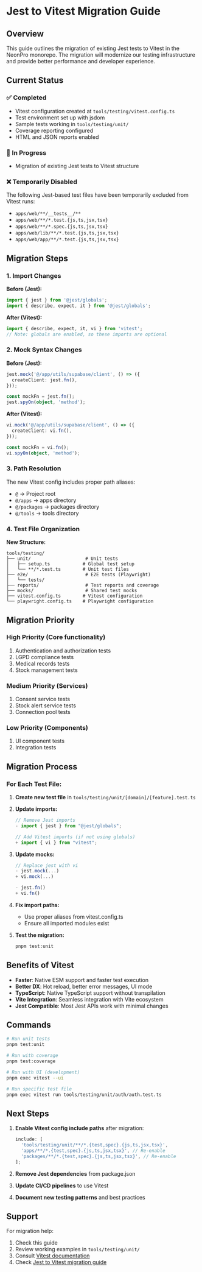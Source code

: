 # Jest to Vitest Migration Guide

## Overview

This guide outlines the migration of existing Jest tests to Vitest in the NeonPro monorepo. The
migration will modernize our testing infrastructure and provide better performance and developer
experience.

## Current Status

### ✅ Completed

- Vitest configuration created at `tools/testing/vitest.config.ts`
- Test environment set up with jsdom
- Sample tests working in `tools/testing/unit/`
- Coverage reporting configured
- HTML and JSON reports enabled

### 🚧 In Progress

- Migration of existing Jest tests to Vitest structure

### ❌ Temporarily Disabled

The following Jest-based test files have been temporarily excluded from Vitest runs:

- `apps/web/**/__tests__/**`
- `apps/web/**/*.test.{js,ts,jsx,tsx}`
- `apps/web/**/*.spec.{js,ts,jsx,tsx}`
- `apps/web/lib/**/*.test.{js,ts,jsx,tsx}`
- `apps/web/app/**/*.test.{js,ts,jsx,tsx}`

## Migration Steps

### 1. Import Changes

**Before (Jest):**

```typescript
import { jest } from '@jest/globals';
import { describe, expect, it } from '@jest/globals';
```

**After (Vitest):**

```typescript
import { describe, expect, it, vi } from 'vitest';
// Note: globals are enabled, so these imports are optional
```

### 2. Mock Syntax Changes

**Before (Jest):**

```typescript
jest.mock('@/app/utils/supabase/client', () => ({
  createClient: jest.fn(),
}));

const mockFn = jest.fn();
jest.spyOn(object, 'method');
```

**After (Vitest):**

```typescript
vi.mock('@/app/utils/supabase/client', () => ({
  createClient: vi.fn(),
}));

const mockFn = vi.fn();
vi.spyOn(object, 'method');
```

### 3. Path Resolution

The new Vitest config includes proper path aliases:

- `@` → Project root
- `@/apps` → apps directory
- `@/packages` → packages directory
- `@/tools` → tools directory

### 4. Test File Organization

**New Structure:**

```
tools/testing/
├── unit/                    # Unit tests
│   ├── setup.ts            # Global test setup
│   └── **/*.test.ts        # Unit test files
├── e2e/                     # E2E tests (Playwright)
│   └── tests/
├── reports/                 # Test reports and coverage
├── mocks/                   # Shared test mocks
├── vitest.config.ts        # Vitest configuration
└── playwright.config.ts    # Playwright configuration
```

## Migration Priority

### High Priority (Core functionality)

1. Authentication and authorization tests
2. LGPD compliance tests
3. Medical records tests
4. Stock management tests

### Medium Priority (Services)

1. Consent service tests
2. Stock alert service tests
3. Connection pool tests

### Low Priority (Components)

1. UI component tests
2. Integration tests

## Migration Process

### For Each Test File:

1. **Create new test file** in `tools/testing/unit/[domain]/[feature].test.ts`

2. **Update imports:**
   ```typescript
   // Remove Jest imports
   - import { jest } from "@jest/globals";

   // Add Vitest imports (if not using globals)
   + import { vi } from "vitest";
   ```

3. **Update mocks:**
   ```typescript
   // Replace jest with vi
   - jest.mock(...)
   + vi.mock(...)

   - jest.fn()
   + vi.fn()
   ```

4. **Fix import paths:**
   - Use proper aliases from vitest.config.ts
   - Ensure all imported modules exist

5. **Test the migration:**
   ```bash
   pnpm test:unit
   ```

## Benefits of Vitest

- **Faster**: Native ESM support and faster test execution
- **Better DX**: Hot reload, better error messages, UI mode
- **TypeScript**: Native TypeScript support without transpilation
- **Vite Integration**: Seamless integration with Vite ecosystem
- **Jest Compatible**: Most Jest APIs work with minimal changes

## Commands

```bash
# Run unit tests
pnpm test:unit

# Run with coverage
pnpm test:coverage

# Run with UI (development)
pnpm exec vitest --ui

# Run specific test file
pnpm exec vitest run tools/testing/unit/auth/auth.test.ts
```

## Next Steps

1. **Enable Vitest config include paths** after migration:
   ```typescript
   include: [
     'tools/testing/unit/**/*.{test,spec}.{js,ts,jsx,tsx}',
     'apps/**/*.{test,spec}.{js,ts,jsx,tsx}', // Re-enable
     'packages/**/*.{test,spec}.{js,ts,jsx,tsx}', // Re-enable
   ];
   ```

2. **Remove Jest dependencies** from package.json
3. **Update CI/CD pipelines** to use Vitest
4. **Document new testing patterns** and best practices

## Support

For migration help:

1. Check this guide
2. Review working examples in `tools/testing/unit/`
3. Consult [Vitest documentation](https://vitest.dev/)
4. Check [Jest to Vitest migration guide](https://vitest.dev/guide/migration.html)
